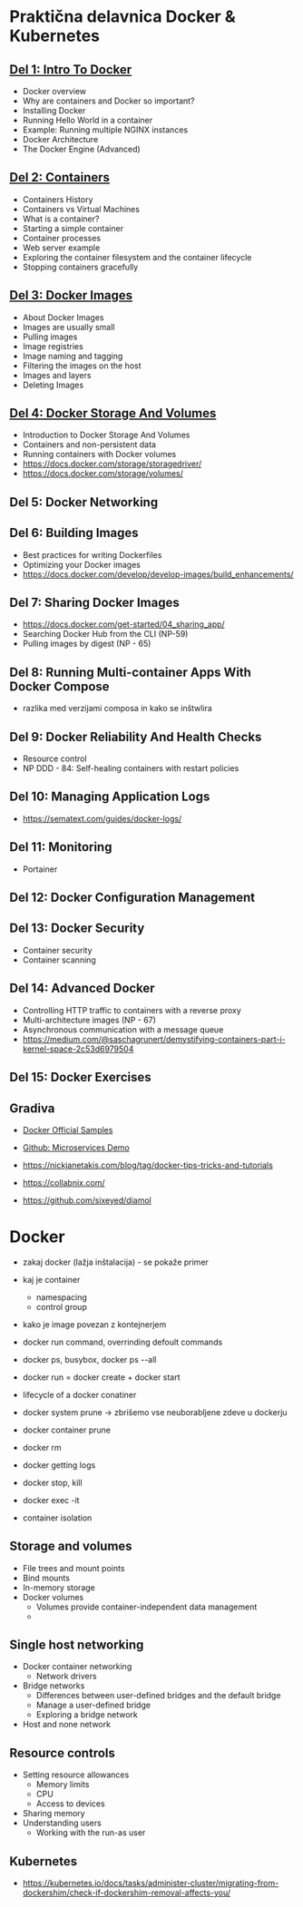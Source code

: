 # Praktična delavnica Docker & Kubernetes

## [Del 1: Intro To Docker](./01_Intro_To_Docker/README.md)
- Docker overview
- Why are containers and Docker so important?
- Installing Docker
- Running Hello World in a container
- Example: Running multiple NGINX instances
- Docker Architecture
- The Docker Engine (Advanced)

## [Del 2: Containers](./02_Containers/README.md)
- Containers History
- Containers vs Virtual Machines
- What is a container?
- Starting a simple container
- Container processes
- Web server example
- Exploring the container filesystem and the container lifecycle
- Stopping containers gracefully

## [Del 3: Docker Images](./03_Docker_Images/README.md)
- About Docker Images
- Images are usually small
- Pulling images
- Image registries
- Image naming and tagging
- Filtering the images on the host
- Images and layers
- Deleting Images

## [Del 4: Docker Storage And Volumes](./04_Docker_Storage_And_Volumes/README.md)
- Introduction to Docker Storage And Volumes
- Containers and non-persistent data
- Running containers with Docker volumes
- https://docs.docker.com/storage/storagedriver/
- https://docs.docker.com/storage/volumes/

## Del 5: Docker Networking

## Del 6: Building Images
- Best practices for writing Dockerfiles
- Optimizing your Docker images
- https://docs.docker.com/develop/develop-images/build_enhancements/

## Del 7: Sharing Docker Images
- https://docs.docker.com/get-started/04_sharing_app/
- Searching Docker Hub from the CLI (NP-59)
- Pulling images by digest (NP - 65)

## Del 8: Running Multi-container Apps With Docker Compose
- razlika med verzijami composa in kako se inštwlira

## Del 9: Docker Reliability And Health Checks
- Resource control
- NP DDD - 84: Self-healing containers with restart policies

## Del 10: Managing Application Logs
- https://sematext.com/guides/docker-logs/

## Del 11: Monitoring
- Portainer

## Del 12: Docker Configuration Management

## Del 13: Docker Security
- Container security
- Container scanning

## Del 14: Advanced Docker
- Controlling HTTP traffic to containers with a reverse proxy
- Multi-architecture images (NP - 67)
- Asynchronous communication with a message queue
- https://medium.com/@saschagrunert/demystifying-containers-part-i-kernel-space-2c53d6979504


## Del 15: Docker Exercises 


## Gradiva
- [Docker Official Samples](https://docs.docker.com/samples/#tutorial-labs)
- [Github: Microservices Demo](https://github.com/microservices-demo)

- https://nickjanetakis.com/blog/tag/docker-tips-tricks-and-tutorials
- https://collabnix.com/

- https://github.com/sixeyed/diamol


# Docker
- zakaj docker (lažja inštalacija) - se pokaže primer

- kaj je container
	- namespacing
	- control group
- kako je image povezan z kontejnerjem
- docker run command, overrinding defoult commands
- docker ps, busybox, docker ps --all
- docker run = docker create + docker start
- lifecycle of a docker conatiner
- docker system prune -> zbrišemo vse neuborabljene zdeve u dockerju
- docker container prune
- docker rm 
- docker getting logs
- docker stop, kill
- docker exec -it
- container isolation

## Storage and volumes
- File trees and mount points
- Bind mounts
- In-memory storage
- Docker volumes
    - Volumes provide container-independent data management
    - 

## Single host networking
- Docker container networking
    - Network drivers
- Bridge networks
    - Differences between user-defined bridges and the default bridge
    - Manage a user-defined bridge
    - Exploring a bridge network
- Host and none network



## Resource controls
- Setting resource allowances
    - Memory limits
    - CPU
    - Access to devices
- Sharing memory
- Understanding users
    - Working with the run-as user

## Kubernetes
- https://kubernetes.io/docs/tasks/administer-cluster/migrating-from-dockershim/check-if-dockershim-removal-affects-you/